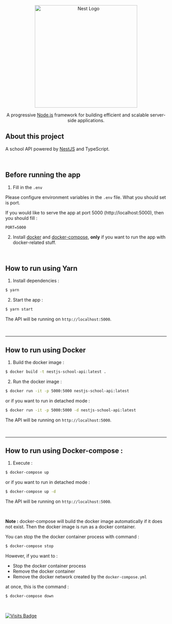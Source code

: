 <p align="center">
  <a href="http://nestjs.com/" target="blank"><img src="https://nestjs.com/img/logo_text.svg" width="320" alt="Nest Logo" /></a>
</p>

[circleci-image]: https://img.shields.io/circleci/build/github/nestjs/nest/master?token=abc123def456
[circleci-url]: https://circleci.com/gh/nestjs/nest

<p align="center">
  A progressive <a href="http://nodejs.org" target="_blank">Node.js</a> framework for building efficient and scalable server-side applications.
</p>

## About this project

A school API powered by [NestJS](https://github.com/nestjs/nest) and TypeScript.

<br/>

## Before running the app

1) Fill in the `.env`

Please configure environment variables in the `.env` file. What you should set is port.

If you would like to serve the app at port 5000 (http://localhost:5000), then you should fill :
```
PORT=5000
```

2) Install [docker](https://docs.docker.com/engine/install/) and [docker-compose](https://docs.docker.com/compose/install/), **only** if you want to run the app with docker-related stuff.

<br/>

## How to run using Yarn

1) Install dependencies :
```bash
$ yarn
```

2) Start the app :
```bash
$ yarn start
```

The API will be running on `http://localhost:5000`.

<br/>
<hr/>

## How to run using Docker

1) Build the docker image :
```bash
$ docker build -t nestjs-school-api:latest .
```

2) Run the docker image :
```bash
$ docker run -it -p 5000:5000 nestjs-school-api:latest
```

or if you want to run in detached mode :
```bash
$ docker run -it -p 5000:5000 -d nestjs-school-api:latest
```

The API will be running on `http://localhost:5000`.

<br/>
<hr/>

## How to run using Docker-compose :

1) Execute :
```bash
$ docker-compose up
```

or if you want to run in detached mode :
```bash
$ docker-compose up -d
```

The API will be running on `http://localhost:5000`.

<br/>

**Note :**
docker-compose will build the docker image automatically if it does not exist. Then the docker image is run as a docker container.

You can stop the the docker container process with command :
```bash
$ docker-compose stop
```

However, if you want to :
- Stop the docker container process
- Remove the docker container
- Remove the docker network created by the `docker-compose.yml`

at once, this is the command :

```bash
$ docker-compose down
```

<br/>

[![Visits Badge](https://badges.pufler.dev/visits/kevinadhiguna/nest-school-api)](https://github.com/kevinadhiguna)
